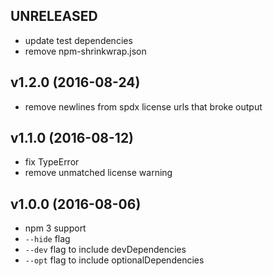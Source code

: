 ## UNRELEASED

- update test dependencies
- remove npm-shrinkwrap.json

## v1.2.0 (2016-08-24)

- remove newlines from spdx license urls that broke output

## v1.1.0 (2016-08-12)

- fix TypeError
- remove unmatched license warning

## v1.0.0 (2016-08-06)

- npm 3 support
- `--hide` flag
- `--dev` flag to include devDependencies
- `--opt` flag to include optionalDependencies
